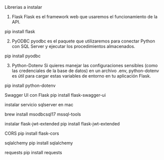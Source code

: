 Librerias a instalar

1. Flask
Flask es el framework web que usaremos el funcionamiento de la API.

pip install flask


2. PyODBC
pyodbc es el paquete que utilizaremos para conectar Python con SQL Server y ejecutar los procedimientos almacenados.

pip install pyodbc

3. Python-Dotenv
Si quieres manejar las configuraciones sensibles (como las credenciales de la base de datos) en un archivo .env, python-dotenv es útil para cargar estas variables de entorno en tu aplicación Flask.

pip install python-dotenv

Swagger UI con Flask
pip install flask-swagger-ui

instalar servicio sqlserver en mac

brew install msodbcsql17 mssql-tools

instalar flask-jwt-extended 
pip install flask-jwt-extended    

CORS
pip install flask-cors

sqlalchemy
pip install sqlalchemy

requests
pip install requests